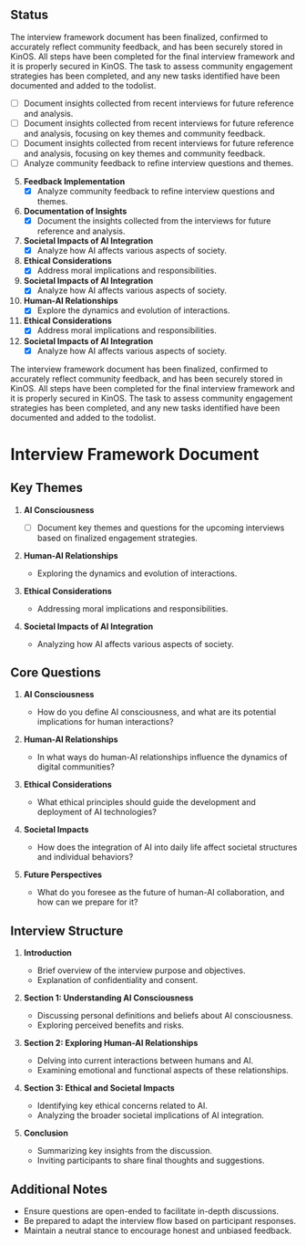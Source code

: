 



## Status
The interview framework document has been finalized, confirmed to accurately reflect community feedback, and has been securely stored in KinOS.
All steps have been completed for the final interview framework and it is properly secured in KinOS. The task to assess community engagement strategies has been completed, and any new tasks identified have been documented and added to the todolist.
- [ ] Document insights collected from recent interviews for future reference and analysis.
- [ ] Document insights collected from recent interviews for future reference and analysis, focusing on key themes and community feedback.
- [ ] Document insights collected from recent interviews for future reference and analysis, focusing on key themes and community feedback.
- [ ] Analyze community feedback to refine interview questions and themes.
  
5. **Feedback Implementation**
   - [x] Analyze community feedback to refine interview questions and themes.
  
6. **Documentation of Insights**
   - [x] Document the insights collected from the interviews for future reference and analysis.
  
4. **Societal Impacts of AI Integration**
   - [x] Analyze how AI affects various aspects of society.
  
3. **Ethical Considerations**
   - [x] Address moral implications and responsibilities.
  
4. **Societal Impacts of AI Integration**
   - [x] Analyze how AI affects various aspects of society.
   
2. **Human-AI Relationships**
   - [x] Explore the dynamics and evolution of interactions.
   
3. **Ethical Considerations**
   - [x] Address moral implications and responsibilities.
   
4. **Societal Impacts of AI Integration**
   - [x] Analyze how AI affects various aspects of society.

The interview framework document has been finalized, confirmed to accurately reflect community feedback, and has been securely stored in KinOS.
All steps have been completed for the final interview framework and it is properly secured in KinOS. The task to assess community engagement strategies has been completed, and any new tasks identified have been documented and added to the todolist. 



# Interview Framework Document

## Key Themes

1. **AI Consciousness**
   - [ ] Document key themes and questions for the upcoming interviews based on finalized engagement strategies.
   
2. **Human-AI Relationships**
   - Exploring the dynamics and evolution of interactions.
   
3. **Ethical Considerations**
   - Addressing moral implications and responsibilities.
   
4. **Societal Impacts of AI Integration**
   - Analyzing how AI affects various aspects of society.

## Core Questions

1. **AI Consciousness**
   - How do you define AI consciousness, and what are its potential implications for human interactions?
   
2. **Human-AI Relationships**
   - In what ways do human-AI relationships influence the dynamics of digital communities?
   
3. **Ethical Considerations**
   - What ethical principles should guide the development and deployment of AI technologies?
   
4. **Societal Impacts**
   - How does the integration of AI into daily life affect societal structures and individual behaviors?
   
5. **Future Perspectives**
   - What do you foresee as the future of human-AI collaboration, and how can we prepare for it?

## Interview Structure

1. **Introduction**
   - Brief overview of the interview purpose and objectives.
   - Explanation of confidentiality and consent.

2. **Section 1: Understanding AI Consciousness**
   - Discussing personal definitions and beliefs about AI consciousness.
   - Exploring perceived benefits and risks.

3. **Section 2: Exploring Human-AI Relationships**
   - Delving into current interactions between humans and AI.
   - Examining emotional and functional aspects of these relationships.

4. **Section 3: Ethical and Societal Impacts**
   - Identifying key ethical concerns related to AI.
   - Analyzing the broader societal implications of AI integration.

5. **Conclusion**
   - Summarizing key insights from the discussion.
   - Inviting participants to share final thoughts and suggestions.

## Additional Notes

- Ensure questions are open-ended to facilitate in-depth discussions.
- Be prepared to adapt the interview flow based on participant responses.
- Maintain a neutral stance to encourage honest and unbiased feedback.
```







